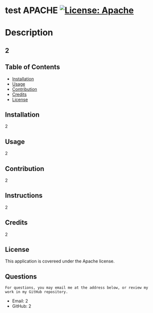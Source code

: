 
  # test APACHE  [![License: Apache](https://img.shields.io/badge/License-Apache-yellow.svg)]([![License](https://img.shields.io/badge/License-Apache%202.0-blue.svg)](https://opensource.org/licenses/Apache-2.0))

  # Description
  ## 2

  ## Table of Contents
  * [Installation](#installation)
  * [Usage](#usage)
  * [Contribution](#contribution)
  * [Credits](#credits)
  * [License](#license)
  
  ## Installation
  2

  ## Usage
  2

  ## Contribution
  2

  ## Instructions
  2

  ## Credits
  2

  ## License
  This application is covereed under the Apache license.

  ## Questions
    For questions, you may email me at the address below, or review my work in my GitHub repository.
  * Email: 2
  * GitHub: 2
